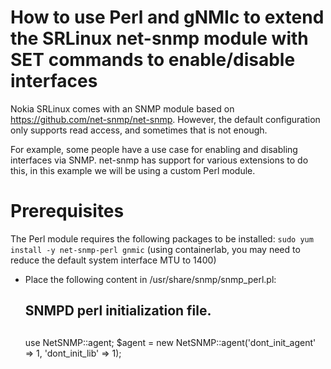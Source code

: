 # How to use Perl and gNMIc to extend the SRLinux net-snmp module with SET commands to enable/disable interfaces

Nokia SRLinux comes with an SNMP module based on https://github.com/net-snmp/net-snmp. However, the default configuration only supports read access, and sometimes that is not enough.

For example, some people have a use case for enabling and disabling interfaces via SNMP. net-snmp has support for various extensions to do this, in this example we will be using a custom Perl module.

# Prerequisites
The Perl module requires the following packages to be installed:
`sudo yum install -y net-snmp-perl gnmic` (using containerlab, you may need to reduce the default system interface MTU to 1400)

* Place the following content in /usr/share/snmp/snmp_perl.pl:
    ##
    ## SNMPD perl initialization file.
    ##

    use NetSNMP::agent;
    $agent = new NetSNMP::agent('dont_init_agent' => 1,
                                'dont_init_lib' => 1);

